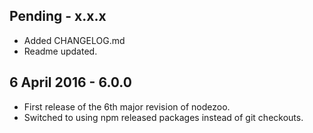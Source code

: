Pending - x.x.x
---
* Added CHANGELOG.md
* Readme updated.

6 April 2016 - 6.0.0
---
* First release of the 6th major revision of nodezoo.
* Switched to using npm released packages instead of git checkouts.
